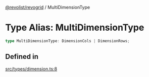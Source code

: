 [@revolist/revogrid](README.md) / MultiDimensionType

# Type Alias: MultiDimensionType

```ts
type MultiDimensionType: DimensionCols | DimensionRows;
```

## Defined in

[src/types/dimension.ts:8](https://github.com/revolist/revogrid/blob/b7bc91178b5b059b1432f9bb6ddbfab652d2c8cf/src/types/dimension.ts#L8)
